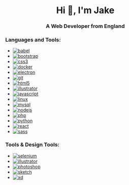 <h1 align="center">Hi 👋, I'm Jake</h1>
<h3 align="center">A Web Developer from England</h3>


<h3 align="left">Languages and Tools:</h3>
<p align="left">
  <ul>
    <li>
      <a href="https://babeljs.io/" target="_blank">
        <img src="https://img.shields.io/badge/-Babel-333333?style=flat&logo=babel" alt="babel"/>
      </a>
    </li>
    <li>
      <a href="https://getbootstrap.com" target="_blank">
        <img src="https://img.shields.io/badge/-Bootstrap-333333?style=flat&logo=bootstrap" alt="bootstrap"/>
      </a>
    </li>
    <li>
      <a href="https://www.w3schools.com/css/" target="_blank">
        <img src="https://img.shields.io/badge/-CSS3-333333?style=flat&logo=css3" alt="css3"/>
      </a>
    </li>
    <li>
      <a href="https://www.docker.com/" target="_blank">
        <img src="https://img.shields.io/badge/-Docker-333333?style=flat&logo=docker" alt="docker"/>
      </a>
    </li>
    <li>
      <a href="https://www.electronjs.org" target="_blank">
        <img src="https://img.shields.io/badge/-Electron-333333?style=flat&logo=electron" alt="electron"/>
      </a>
    </li>
    <li>
      <a href="https://git-scm.com/" target="_blank">
        <img src="https://img.shields.io/badge/-Git-333333?style=flat&logo=git" alt="git"/>
      </a>
    </li>
    <li>
      <a href="https://www.w3.org/html/" target="_blank">
        <img src="https://img.shields.io/badge/-HTML5-333333?style=flat&logo=html5" alt="html5"/>
      </a>
    </li>
    <li>
      <a href="https://www.adobe.com/in/products/illustrator.html" target="_blank">
        <img src="https://img.shields.io/badge/-Adobe Illustrator-333333?style=flat&logo=adobe-illustrator" alt="illustrator"/>
      </a>
    </li>
    <li>
      <a href="https://developer.mozilla.org/en-US/docs/Web/JavaScript" target="_blank">
        <img src="https://img.shields.io/badge/-JavaScript-333333?style=flat&logo=javascript" alt="javascript"/>
      </a>
    </li>
    <li>
      <a href="https://www.linux.org/" target="_blank">
        <img src="https://img.shields.io/badge/-Linux-333333?style=flat&logo=linux" alt="linux"/>
      </a>
    </li>
    <li>
      <a href="https://www.mysql.com/" target="_blank">
        <img src="https://img.shields.io/badge/-MySQL-333333?style=flat&logo=mysql" alt="mysql"/>
      </a>
    </li>
    <li>
      <a href="https://nodejs.org" target="_blank">
        <img src="https://img.shields.io/badge/-Node.js-333333?style=flat&logo=nodejs" alt="nodejs"/>
      </a>
    </li>
    <li>
      <a href="https://www.php.net" target="_blank">
        <img src="https://img.shields.io/badge/-PHP-333333?style=flat&logo=php" alt="php"/>
      </a>
    </li>
    <li>
      <a href="https://www.python.org" target="_blank">
        <img src="https://img.shields.io/badge/-Python-333333?style=flat&logo=python" alt="python"/>
      </a>
    </li>
    <li>
      <a href="https://reactjs.org/" target="_blank">
        <img src="https://img.shields.io/badge/-React-333333?style=flat&logo=react" alt="react"/>
      </a>
    </li>
    <li>
      <a href="https://sass-lang.com" target="_blank">
        <img src="https://img.shields.io/badge/-Sass-333333?style=flat&logo=sass" alt="sass"/>
      </a>
    </li>
  </ul>
</p>

<h3 align="left">Tools & Design Tools:</h3>
<p align="left">
  <ul>
    <li>
      <a href="https://www.selenium.dev" target="_blank">
        <img src="https://img.shields.io/badge/-Selenium-333333" alt="selenium"/>
      </a>
    </li>
    <li>
      <a href="https://www.adobe.com/in/products/illustrator.html" target="_blank">
        <img src="https://img.shields.io/badge/-Adobe Illustrator-333333?style=flat&logo=adobe-illustrator" alt="illustrator"/>
      </a>
    </li>
    <li>
      <a href="https://www.photoshop.com/en" target="_blank">
        <img src="https://img.shields.io/badge/-Adobe Photoshop-333333?style=flat&logo=adobe-photoshop" alt="photoshop"/>
      </a>
    </li>
    <li>
      <a href="https://www.sketch.com/" target="_blank">
        <img src="https://img.shields.io/badge/-Sketch-333333?style=flat&logo=sketch" alt="sketch"/>
      </a>
    </li>
    <li>
      <a href="https://www.adobe.com/products/xd.html" target="_blank">
        <img src="https://img.shields.io/badge/-Sketch-333333?style=flat&logo=adobe-xd" alt="xd"/>
      </a>
    </li>
  </ul>
</p>
